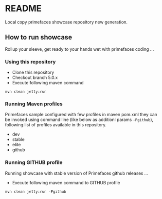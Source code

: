 # README 

Local copy primefaces showcase repository new generation.

## How to run showcase

Rollup your sleeve, get ready to your hands wet with primefaces coding ...

### Using this repository
* Clone this repository
* Checkout branch 5.0.x
* Execute following maven command

`mvn clean jetty:run` 
 
### Running Maven profiles

Primefaces sample configured with few profiles in maven pom.xml they can be
invoked using command line (like below as additionl params `-Pgithub`), following list of profiles available in this repository. 

* dev
* stable
* elite
* github

### Running GITHUB profile

Running showcase with stable version of Primefaces github releases ... 

* Execute following maven command to GITHUB profile

`mvn clean jetty:run -Pgithub`
